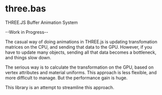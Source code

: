 # three.bas
THREE.JS Buffer Animation System

--Work in Progress--

The casual way of doing animations in THREE.js is updating transfomation matrices on the CPU, and sending that data to the GPU.
However, if you have to update many objects, sending all that data becomes a bottleneck, and things slow down.

The serious way is to calculate the transformation on the GPU, based on vertex attributes and material uniforms.
This approach is less flexible, and more difficult to manage.
But the performance gain is huge.

This library is an attempt to streamline this approach.
